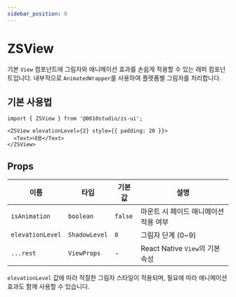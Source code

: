 ```yaml
---
sidebar_position: 0
---
```


# ZSView

기본 `View` 컴포넌트에 그림자와 애니메이션 효과를 손쉽게 적용할 수 있는 래퍼 컴포넌트입니다. 내부적으로 `AnimatedWrapper`를 사용하여 플랫폼별 그림자를 처리합니다.

## 기본 사용법

```tsx
import { ZSView } from '@0610studio/zs-ui';

<ZSView elevationLevel={2} style={{ padding: 20 }}>
  <Text>내용</Text>
</ZSView>
```

## Props

| 이름 | 타입 | 기본값 | 설명 |
|------|------|--------|------|
| `isAnimation` | `boolean` | `false` | 마운트 시 페이드 애니메이션 적용 여부 |
| `elevationLevel` | `ShadowLevel` | `0` | 그림자 단계 (0~9) |
| `...rest` | `ViewProps` | - | React Native `View`의 기본 속성 |

`elevationLevel` 값에 따라 적절한 그림자 스타일이 적용되며, 필요에 따라 애니메이션 효과도 함께 사용할 수 있습니다.
